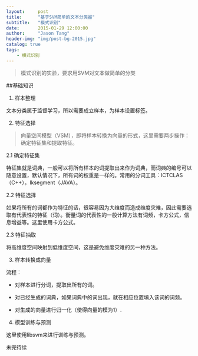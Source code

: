 ```yaml
---
layout:     post
title:      "基于SVM简单的文本分类器"
subtitle:   "模式识别"
date:       2015-01-29 12:00:00
author:     "Jason Tang"
header-img: "img/post-bg-2015.jpg"
catalog: true
tags:
    - 模式识别
---
```


> 模式识别的实验，要求用SVM对文本做简单的分类

##基础知识

1. 样本整理

文本分类属于监督学习，所以需要成立样本，为样本设置标签。

2. 特征选择

> 向量空间模型（VSM），即将样本转换为向量的形式，这里需要两步操作：确定特征集和提取特征。

2.1 确定特征集

特征集就是词典，一般可以将所有样本的词提取出来作为词典，而词典的编号可以随意设置，默认情况下，所有词的权重是一样的。常用的分词工具：ICTCLAS（C++），Iksegment（JAVA）。

2.2 特征选择

如果将所有的词都作为特征的话，很容易因为大维度而造成维度灾难，因此需要选取有代表性的特征（词）。衡量词的代表性的一般计算方法有词频，卡方公式，信息增益等。这里使用卡方公式。

2.3 特征抽取

将高维度空间映射到低维度空间，这是避免维度灾难的另一种方法。

3. 样本转换成向量

流程：

* 对样本进行分词，提取出所有的词。

* 对已经生成的词典，如果词典中的词出现，就在相应位置填入该词的词频。

* 对生成的向量进行归一化（使得向量的模为1）.

4. 模型训练与预测

这里使用libsvm来进行训练与预测。

未完待续


